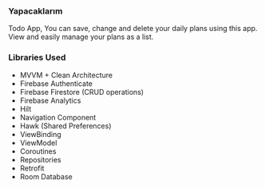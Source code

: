 ### Yapacaklarım

Todo App, You can save, change and delete your daily plans using this app. View and easily manage your plans as a list.


### Libraries Used

- MVVM + Clean Architecture
- Firebase Authenticate
- Firebase Firestore (CRUD operations)
- Firebase Analytics
- Hilt
- Navigation Component
- Hawk (Shared Preferences)
- ViewBinding
- ViewModel
- Coroutines
- Repositories
- Retrofit
- Room Database

